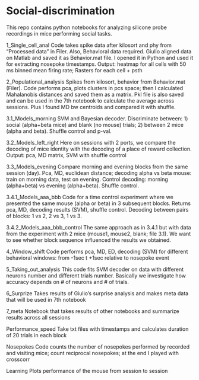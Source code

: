 # Social-discrimination
This repo contains python notebooks for analyzing silicone probe recordings in mice performing social tasks.

1_Single_cell_anal
Code takes spike data after kilosort and phy from “Processed data” in Filer. Also, Behavioral data required. Giulio aligned data on Matlab and saved it as Behavior.mat file. I opened it in Python and used it for extracting nosepoke timestamps.
Output: 
heatmap for all cells with 50 ms binned mean firing rate;
Rasters for each cell + psth

2_Populational_analysis
Spikes from kilosort, behavior from Behavior.mat (Filer). Code performs pca, plots clusters in pcs space; then I calculated Mahalanobis distances and saved them as a matrix. Pkl file is also saved and can be used in the 7th notebook to calculate the average across sessions. Plus I found MD bw centroids and compared it with shuffle.

3.1_Models_morning
SVM and Bayesian decoder. Discriminate between: 1) social (alpha+beta mice) and blank (no mouse) trials; 2) between 2 mice (alpha and beta). Shuffle control and p-val.

3.2_Models_left_right
Here on sessions with 2 ports, we compare the decoding of mice identity with the decoding of a place of reward collection. Output: pca, MD matrix, SVM with shuffle control

3.3_Models_evening
Compare morning and evening blocks from the same session (day). Pca, MD, euclidean distance; decoding alpha vs beta mouse: train on morning data, test on evening. Control decoding: morning (alpha+beta) vs evening (alpha+beta). Shuffle control.

3.4.1_Models_aaa_bbb
Code for a time control experiment where we presented the same mouse (alpha or beta) in 3 subsequent blocks. Returns pca, MD, decoding results (SVM), shuffle control. Decoding between pairs of blocks: 1 vs 2, 2 vs 3, 1 vs 3.

3.4.2_Models_aaa_bbb_control
The same approach as in 3.4.1 but with data from the experiment with 2 mice (mouse1, mouse2, blank; file 3.1). We want to see whether block sequence influenced the results we obtained.

4_Window_shift
Code performs pca, MD, ED, decoding (SVM) for different behavioral windows: from -1sec t +1sec relative to nosepoke event

5_Taking_out_analysis
This code fits SVM decoder on data with different neurons number and different trials number. Basically we investigate how accuracy depends on # of neurons and # of trials. 

6_Surprize
Takes results of Giulio’s surprise analysis and makes meta data that will be used in 7th notebook

7_meta
Notebook that takes results of other notebooks and summarize results across all sessions


Performance_speed
Take txt files with timestamps and calculates duration of 20 trials in each block


Nosepokes
Code counts the number of nosepokes performed by recorded and visiting mice; count reciprocal nosepokes; at the end I played with crosscorr

Learning
Plots performance of the mouse from session to session
